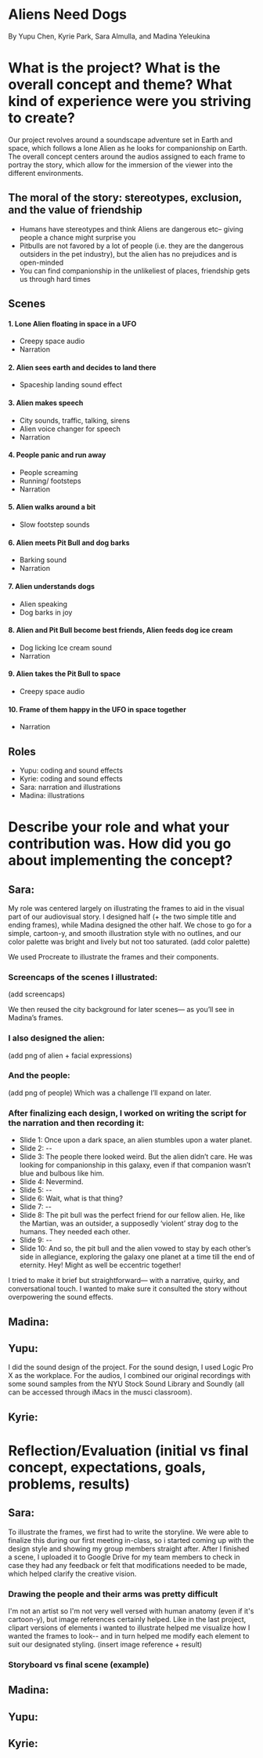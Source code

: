 # Aliens Need Dogs
By Yupu Chen, Kyrie Park, Sara Almulla, and Madina Yeleukina

# What is the project? What is the overall concept and theme? What kind of experience were you striving to create?
Our project revolves around a soundscape adventure set in Earth and space, which follows a lone Alien as he looks for companionship on Earth. The overall concept centers around the audios assigned to each frame to portray the story, which allow for the immersion of the viewer into the different environments.

## The moral of the story: stereotypes, exclusion, and the value of friendship
- Humans have stereotypes and think Aliens are dangerous etc– giving people a chance might surprise you
- Pitbulls are not favored by a lot of people (i.e. they are the dangerous outsiders in the pet industry), but the alien has no prejudices and is open-minded
- You can find companionship in the unlikeliest of places, friendship gets us through hard times

## Scenes
#### 1. Lone Alien floating in space in a UFO
- Creepy space audio
- Narration
#### 2. Alien sees earth and decides to land there
- Spaceship landing sound effect
#### 3. Alien makes speech
- City sounds, traffic, talking, sirens
- Alien voice changer for speech
- Narration
#### 4. People panic and run away
- People screaming
- Running/ footsteps
- Narration
#### 5. Alien walks around a bit
- Slow footstep sounds
#### 6. Alien meets Pit Bull and dog barks
- Barking sound
- Narration
#### 7. Alien understands dogs
- Alien speaking
- Dog barks in joy
#### 8. Alien and Pit Bull become best friends, Alien feeds dog ice cream
- Dog licking Ice cream sound
- Narration
#### 9. Alien takes the Pit Bull to space
- Creepy space audio
#### 10. Frame of them happy in the UFO in space together
- Narration

## Roles
- Yupu: coding and sound effects
- Kyrie: coding and sound effects
- Sara: narration and illustrations
- Madina: illustrations

# Describe your role and what your contribution was. How did you go about implementing the concept?

##  Sara:

My role was centered largely on illustrating the frames to aid in the visual part of our audiovisual story. I designed half (+ the two simple title and ending frames), while Madina designed the other half. We chose to go for a simple, cartoon-y, and smooth illustration style with no outlines, and our color palette was bright and lively but not too saturated.
(add color palette)

We used Procreate to illustrate the frames and their components.

### Screencaps of the scenes I illustrated:
(add screencaps)

We then reused the city background for later scenes— as you’ll see in Madina’s frames.

### I also designed the alien:
(add png of alien + facial expressions)

### And the people:
(add png of people)
Which was a challenge I’ll expand on later.

### After finalizing each design, I worked on writing the script for the narration and then recording it:
- Slide 1: Once upon a dark space, an alien stumbles upon a water planet.
- Slide 2: --
- Slide 3: The people there looked weird. But the alien didn’t care. He was looking for companionship in this galaxy, even if that companion wasn’t blue and bulbous like him.
- Slide 4: Nevermind.
- Slide 5: --
- Slide 6: Wait, what is that thing?
- Slide 7: --
- Slide 8: The pit bull was the perfect friend for our fellow alien. He, like the Martian, was an outsider, a supposedly ‘violent’ stray dog to the humans. They needed each other.
- Slide 9: --
- Slide 10: And so, the pit bull and the alien vowed to stay by each other’s side in allegiance, exploring the galaxy one planet at a time till the end of eternity. Hey! Might as well be eccentric together!

I tried to make it brief but straightforward— with a narrative, quirky, and conversational touch. I wanted to make sure it consulted the story without overpowering the sound effects.


##  Madina:

##  Yupu:

I did the sound design of the project. For the sound design, I used Logic Pro X as the workplace. For the audios, I combined our original recordings with some sound samples from the NYU Stock Sound Library and Soundly (all can be accessed through iMacs in the musci classroom). 

##  Kyrie:


# Reflection/Evaluation (initial vs final concept, expectations, goals, problems, results)

##  Sara:

To illustrate the frames, we first had to write the storyline. We were able to finalize this during our first meeting in-class, so i started coming up with the design style and showing my group members straight after. After I finished a scene, I uploaded it to Google Drive for my team members to check in case they had any feedback or felt that modifications needed to be made, which helped clarify the creative vision.

### Drawing the people and their arms was pretty difficult
I'm  not an artist so I'm not very well versed with human anatomy (even if it's cartoon-y), but image references certainly helped. Like in the last project, clipart versions of elements i wanted to illustrate helped me visualize how I wanted the frames to look-- and in turn helped me modify each element to suit our designated styling.
(insert image reference + result)

### Storyboard vs final scene (example)

##  Madina:

##  Yupu:

##  Kyrie:

